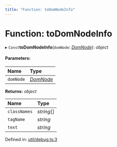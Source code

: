 ```yaml
---
title: "Function: toDomNodeInfo"
---
```


# Function: toDomNodeInfo

▸ `Const`**toDomNodeInfo**(`domNode`: [*DomNode*](../classes/domnode.md)): *object*

#### Parameters:

Name | Type |
:------ | :------ |
`domNode` | [*DomNode*](../classes/domnode.md) |

**Returns:** *object*

Name | Type |
:------ | :------ |
`classNames` | *string*[] |
`tagName` | *string* |
`text` | *string* |

Defined in: [util/debug.ts:3](https://github.com/44x1carbon/gigantes/blob/89b5bd4/src/util/debug.ts#L3)
